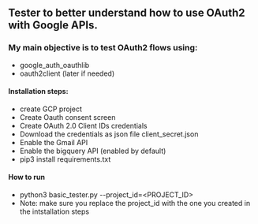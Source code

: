 ## Tester to better understand how to use OAuth2 with Google APIs.

### My main objective is to test OAuth2 flows using:
- google_auth_oauthlib
- oauth2client (later if needed)

#### Installation steps:
- create GCP project
- Create Oauth consent screen
- Create OAuth 2.0 Client IDs credentials
- Download the credentials as json file client_secret.json
- Enable the Gmail API
- Enable the bigquery API (enabled by default)
- pip3 install requirements.txt

#### How to run
- python3 basic_tester.py --project_id=<PROJECT_ID>
- Note: make sure you replace the project_id with the one you created in the intstallation steps
